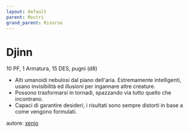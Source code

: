 ```yaml
---
layout: default
parent: Mostri
grand_parent: Risorse
---
```


# Djinn
10 PF, 1 Armatura, 15 DES, pugni (d8)  
- Alti umanoidi nebulosi dal piano dell'aria. Estremamente intelligenti, usano invisibilità ed illusioni per ingannare altre creature.
- Possono trasformarsi in tornadi, spazzando via tutto quello che incontrano.
- Capaci di garantire desideri, i risultati sono sempre distorti in base a come vengono formulati.

autore: [xenio](https://xenioinabottle.blogspot.com)
